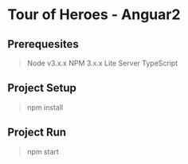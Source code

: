 # Tour of Heroes - Anguar2

## Prerequesites
> Node v3.x.x
> NPM 3.x.x
> Lite Server
> TypeScript

## Project Setup
> npm install

## Project Run
> npm start